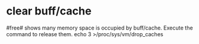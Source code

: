 # clear buff/cache 
#free# shows many memory space is occupied by buff/cache. Execute the command to release them.
echo 3 >/proc/sys/vm/drop_caches 
